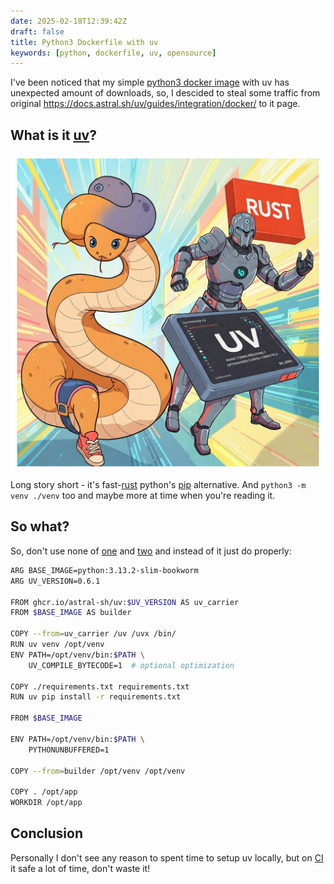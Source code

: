 ```yaml
---
date: 2025-02-18T12:39:42Z
draft: false
title: Python3 Dockerfile with uv
keywords: [python, dockerfile, uv, opensource]
---
```


I've been noticed that my simple
 [python3 docker image](https://hub.docker.com/repository/docker/c1rno/python)
 with uv has unexpected amount of downloads, so, I descided to steal some
 traffic from original https://docs.astral.sh/uv/guides/integration/docker/
 to it page.

## What is it [uv](https://github.com/astral-sh/uv)?

![Create image illustration in anime style included python3's snake, rust and uv (it's new package manager for python written in rust)](posts-docker-uv-1.jpg)

Long story short -  it's fast-[rust](https://www.rust-lang.org/)
 python's [pip](https://pip.pypa.io/en/stable/) alternative. And `python3 -m
 venv ./venv` too and maybe more at time when you're reading it.

## So what?

So, don't use none of [one](https://hub.docker.com/repository/docker/c1rno/python)
 and [two](https://github.com/irr123/python-docker) and instead of it just do
 properly:

```bash
ARG BASE_IMAGE=python:3.13.2-slim-bookworm
ARG UV_VERSION=0.6.1

FROM ghcr.io/astral-sh/uv:$UV_VERSION AS uv_carrier
FROM $BASE_IMAGE AS builder

COPY --from=uv_carrier /uv /uvx /bin/
RUN uv venv /opt/venv
ENV PATH=/opt/venv/bin:$PATH \
    UV_COMPILE_BYTECODE=1  # optional optimization

COPY ./requirements.txt requirements.txt
RUN uv pip install -r requirements.txt

FROM $BASE_IMAGE

ENV PATH=/opt/venv/bin:$PATH \
    PYTHONUNBUFFERED=1

COPY --from=builder /opt/venv /opt/venv

COPY . /opt/app
WORKDIR /opt/app
```

## Conclusion

Personally I don't see any reason to spent time to setup uv locally, but on
 [CI](https://en.wikipedia.org/wiki/Continuous_integration) it safe a lot of
 time, don't waste it!

